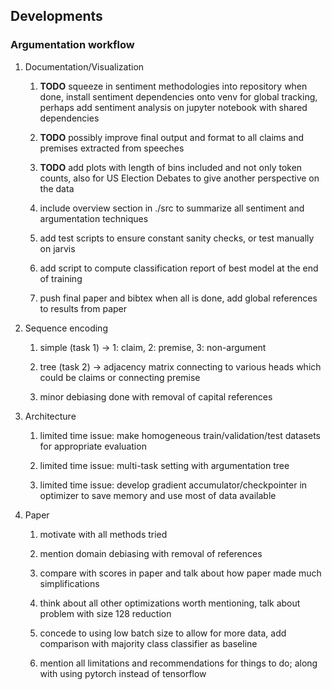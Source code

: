 Developments
------------

### Argumentation workflow

1.  Documentation/Visualization

    1.  **TODO** squeeze in sentiment methodologies into
        repository when done, install sentiment dependencies onto venv
        for global tracking, perhaps add sentiment analysis on jupyter
        notebook with shared dependencies

    2.  **TODO** possibly improve final output and format to
        all claims and premises extracted from speeches

    3.  **TODO** add plots with length of bins included and
        not only token counts, also for US Election Debates to give
        another perspective on the data

    4.  include overview section in ./src to summarize all sentiment and
        argumentation techniques

    5.  add test scripts to ensure constant sanity checks, or test
        manually on jarvis

    6.  add script to compute classification report of best model at the
        end of training

    7.  push final paper and bibtex when all is done, add global
        references to results from paper

2.  Sequence encoding

    1.  simple (task 1) -\> 1: claim, 2: premise, 3: non-argument

    2.  tree (task 2) -\> adjacency matrix connecting to various heads
        which could be claims or connecting premise

    3.  minor debiasing done with removal of capital references

3.  Architecture

    1.  limited time issue: make homogeneous train/validation/test
        datasets for appropriate evaluation

    2.  limited time issue: multi-task setting with argumentation tree

    3.  limited time issue: develop gradient accumulator/checkpointer in
        optimizer to save memory and use most of data available

4.  Paper

    1.  motivate with all methods tried

    2.  mention domain debiasing with removal of references

    3.  compare with scores in paper and talk about how paper made much
        simplifications

    4.  think about all other optimizations worth mentioning, talk about
        problem with size 128 reduction

    5.  concede to using low batch size to allow for more data, add
        comparison with majority class classifier as baseline

    6.  mention all limitations and recommendations for things to do;
        along with using pytorch instead of tensorflow
